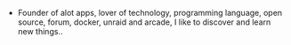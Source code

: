 - Founder of alot apps, lover of technology, programming language, open source, forum, docker, unraid and arcade, I like to discover and learn new things..
  <br>

























































































































































































































































































































































































